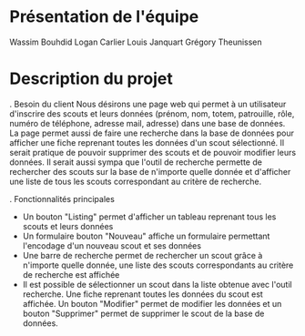 # Présentation de l'équipe
Wassim Bouhdid
Logan Carlier
Louis Janquart
Grégory Theunissen
# Description du projet
. Besoin du client
Nous désirons une page web qui permet à un utilisateur d'inscrire des scouts et leurs données (prénom, nom, totem, patrouille, rôle, numéro de téléphone, adresse mail, adresse) dans une base de données. La page permet aussi de faire une recherche dans la base de données pour afficher une fiche reprenant toutes les données d'un scout sélectionné. Il serait pratique de pouvoir supprimer des scouts et de pouvoir modifier leurs données. Il serait aussi sympa que l'outil de recherche permette de rechercher des scouts sur la base de n'importe quelle donnée et d'afficher une liste de tous les scouts correspondant au critère de recherche.

. Fonctionnalités principales
  - Un bouton "Listing" permet d'afficher un tableau reprenant tous les scouts et leurs données
  - Un formulaire bouton "Nouveau" affiche un formulaire permettant l'encodage d'un nouveau scout et ses données
  - Une barre de recherche permet de rechercher un scout grâce à n'importe quelle donnée, une liste des scouts correspondants au critère de recherche est affichée
  - Il est possible de sélectionner un scout dans la liste obtenue avec l'outil recherche. Une fiche reprenant toutes les données du scout est affichée. Un bouton "Modifier" permet de modifier les données et un bouton "Supprimer" permet de supprimer le scout de la base de données.
